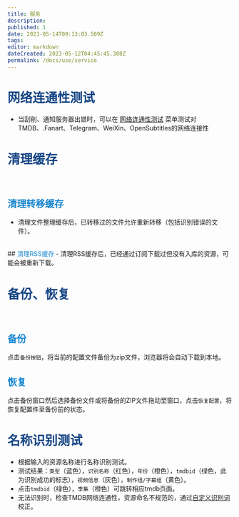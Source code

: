 ```yaml
---
title: 服务
description: 
published: 1
date: 2023-05-14T09:13:03.509Z
tags: 
editor: markdown
dateCreated: 2023-05-12T04:45:45.308Z
permalink: /docs/use/service
---
```


# <font color=#184785>网络连通性测试</font>
- 当刮削、通知服务器出错时，可以在 [网络连通性测试](/服务#网络连通性测试) 菜单测试对TMDB、.Fanart、Telegram、WeiXin、OpenSubtitles的网络连接性
# <font color=#184785>清理缓存</font>
<br>

## <font color=#1786D0>清理转移缓存</font>
- 清理文件整理缓存后，已转移过的文件允许重新转移（包括识别错误的文件）。
<br>
## <font color=#1786D0>清理RSS缓存</font>
- 清理RSS缓存后，已经通过订阅下载过但没有入库的资源，可能会被重新下载。
<br>

# <font color=#184785>备份、恢复</font>
<br>

## <font color=#1786D0>备份</font>
点击`备份按钮`，将当前的配置文件备份为zip文件，浏览器将会自动下载到本地。
<br>

## <font color=#1786D0>恢复</font>
点击备份窗口然后选择备份文件或将备份的ZIP文件拖动至窗口，点击`恢复配置`，将恢复配置件至备份前的状态。

# <font color=#184785>名称识别测试</font>

- 根据输入的资源名称进行名称识别测试。
- 测试结果：`类型`（蓝色），`识别名称`（红色），`年份`（橙色），`tmdbid`（绿色，此为识别成功的标志），`视频信息`（灰色），`制作组/字幕组`（黄色）。
- 点击`tmdbid`（绿色），`季集`（橙色）可跳转相应tmdb页面。
- 无法识别时，检查TMDB网络连通性，资源命名不规范的，通过[自定义识别词](/自定义识别词)校正。